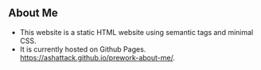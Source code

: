 ## About Me 

* This website is a static HTML website using semantic tags and minimal CSS. 
* It is currently hosted on Github Pages.
https://ashattack.github.io/prework-about-me/.
